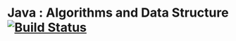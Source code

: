 Java : Algorithms and Data Structure [![Build Status](https://travis-ci.org/callmeyesh/Algorithms.svg?branch=master)](https://travis-ci.org/callmeyesh/Algorithms)
==============================
